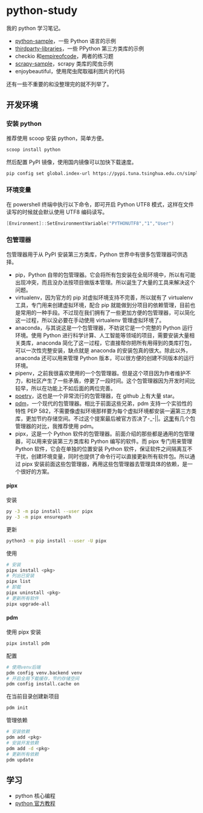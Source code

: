 # python-study

我的 python 学习笔记。

- [python-sample](./python-sample/README.md)，一些 Python 语言的示例
- [thirdparty-libraries](./thirdparty-libraries/README.md)，一些 PPython 第三方类库的示例
- checkio 和[empireofcode](./empireofcode/README.md)，两者的练习题
- [scrapy-sample](./scrapy-sample)，scrapy 类库的爬虫示例
- enjoybeautiful，使用爬虫爬取福利图片的代码

还有一些不重要的和没整理完的就不列举了。

## 开发环境

### 安装 python

推荐使用 scoop 安装 python，简单方便。

```powershell
scoop install python
```

然后配置 PyPI 镜像，使用国内镜像可以加快下载速度。

```sh
pip config set global.index-url https://pypi.tuna.tsinghua.edu.cn/simple
```

### 环境变量

在 powershell 终端中执行以下命令，即可开启 Python UTF8 模式，这样在文件读写的时候就会默认使用 UTF8 编码读写。

```powershell
[Environment]::SetEnvironmentVariable("PYTHONUTF8","1","User")
```

### 包管理器

包管理器用于从 PyPI 安装第三方类库，Python 世界中有很多包管理器可供选择。

- pip，Python 自带的包管理器。它会将所有包安装在全局环境中，所以有可能出现冲突，而且没办法按项目做版本管理。所以诞生了大量的工具来解决这个问题。
- virtualenv，因为官方的 pip 对虚拟环境支持不完善，所以就有了 virtualenv 工具，专门用来创建虚拟环境，配合 pip 就能做到分项目的依赖管理，目前也是常用的一种手段。不过现在我们拥有了一些更加方便的包管理器，可以简化这一过程，所以没必要在手动使用 virtualenv 管理虚拟环境了。
- anaconda，与其说这是一个包管理器，不妨说它是一个完整的 Python 运行环境。使用 Python 进行科学计算、人工智能等领域的项目，需要安装大量相关类库，anaconda 简化了这一过程，它直接帮你把所有用得到的类库打包，可以一次性完整安装，缺点就是 anaconda 的安装包真的很大。除此以外，anaconda 还可以用来管理 Python 版本，可以很方便的创建不同版本的运行环境。
- pipenv，之前我很喜欢使用的一个包管理器。但是这个项目因为作者维护不力，和社区产生了一些矛盾，停更了一段时间。这个包管理器因为开发时间比较早，所以在功能上不如后面的两位完善。
- [poetry](https://python-poetry.org/)，这也是一个非常流行的包管理器，在 github 上有大量 star。
- [pdm](https://pdm.fming.dev/latest/)，一个现代的包管理器。相比于前面这些兄弟，pdm 支持一个实验性的特性 PEP 582，不需要像虚拟环境那样要为每个虚拟环境都安装一遍第三方类库，更加节约存储空间。不过这个提案最后被官方否决了-\_-||。[这里](https://github.com/pdm-project/pdm/blob/main/README_zh.md#%E4%B8%8E%E5%85%B6%E4%BB%96%E5%8C%85%E7%AE%A1%E7%90%86%E5%99%A8%E7%9A%84%E6%AF%94%E8%BE%83)有几个包管理器的对比，我推荐使用 pdm。
- pipx，这是一个 Python 软件的包管理器。前面介绍的那些都是通用的包管理器，可以用来安装第三方类库和 Python 编写的软件。而 pipx 专门用来管理 Python 软件，它会在单独的位置安装 Python 软件，保证软件之间隔离互不干扰，创建环境变量，同时也提供了命令行可以直接更新所有软件包。所以通过 pipx 安装前面这些包管理器，再用这些包管理器去管理具体的依赖，是一个很好的方案。

#### pipx

安装

```sh
py -3 -m pip install --user pipx
py -3 -m pipx ensurepath
```

更新

```sh
python3 -m pip install --user -U pipx
```

使用

```sh
# 安装
pipx install <pkg>
# 列出已安装
pipx list
# 卸载
pipx uninstall <pkg>
# 更新所有软件
pipx upgrade-all
```

#### pdm

使用 pipx 安装

```sh
pipx install pdm
```

配置

```sh
# 使用venv后端
pdm config venv.backend venv
# 开启全局下载缓存，节约存储空间
pdm config install.cache on

```

在当前目录创建新项目

```sh
pdm init
```

管理依赖

```sh
# 安装依赖
pdm add <pkg>
# 安装开发依赖
pdm add -d <pkg>
# 更新所有依赖
pdm update
```

## 学习

- python 核心编程
- [python 官方教程](https://docs.python.org/3/tutorial/index.html)
